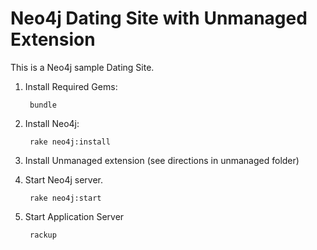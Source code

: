 Neo4j Dating Site with Unmanaged Extension
==========================================

This is a Neo4j sample Dating Site.

1. Install Required Gems:

        bundle

2. Install Neo4j:

        rake neo4j:install

3. Install Unmanaged extension (see directions in unmanaged folder)

4. Start Neo4j server.

        rake neo4j:start

5. Start Application Server

        rackup

